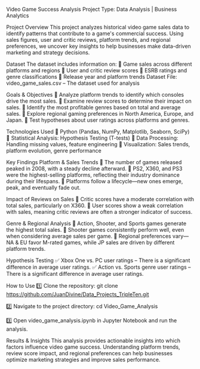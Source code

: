 Video Game Success Analysis
Project Type: Data Analysis | Business Analytics

Project Overview
This project analyzes historical video game sales data to identify patterns that contribute to a game's commercial success. Using sales figures, user and critic reviews, platform trends, and regional preferences, we uncover key insights to help businesses make data-driven marketing and strategy decisions.

Dataset
The dataset includes information on:
🔹 Game sales across different platforms and regions
🔹 User and critic review scores
🔹 ESRB ratings and genre classifications
🔹 Release year and platform trends
Dataset File:
video_game_sales.csv – The dataset used for analysis

Goals & Objectives
🔹 Analyze platform trends to identify which consoles drive the most sales.
🔹 Examine review scores to determine their impact on sales.
🔹 Identify the most profitable genres based on total and average sales.
🔹 Explore regional gaming preferences in North America, Europe, and Japan.
🔹 Test hypotheses about user ratings across platforms and genres.

Technologies Used
🔹 Python (Pandas, NumPy, Matplotlib, Seaborn, SciPy)
🔹 Statistical Analysis: Hypothesis Testing (T-tests)
🔹 Data Processing: Handling missing values, feature engineering
🔹 Visualization: Sales trends, platform evolution, genre performance

Key Findings
Platform & Sales Trends
🔹 The number of games released peaked in 2008, with a steady decline afterward.
🔹 PS2, X360, and PS3 were the highest-selling platforms, reflecting their industry dominance during their lifespans.
🔹 Platforms follow a lifecycle—new ones emerge, peak, and eventually fade out.

Impact of Reviews on Sales
🔹 Critic scores have a moderate correlation with total sales, particularly on X360.
🔹 User scores show a weak correlation with sales, meaning critic reviews are often a stronger indicator of success.

Genre & Regional Analysis
🔹 Action, Shooter, and Sports games generate the highest total sales.
🔹 Shooter games consistently perform well, even when considering average sales per game.
🔹 Regional preferences vary—NA & EU favor M-rated games, while JP sales are driven by different platform trends.

Hypothesis Testing
✅ Xbox One vs. PC user ratings – There is a significant difference in average user ratings.
✅ Action vs. Sports genre user ratings – There is a significant difference in average user ratings.

How to Use
1️⃣ Clone the repository:
git clone https://github.com/JuanDivine/Data_Projects_TripleTen.git

2️⃣ Navigate to the project directory:
cd Video_Game_Analysis

3️⃣ Open video_game_analysis.ipynb in Jupyter Notebook and run the analysis.

Results & Insights
This analysis provides actionable insights into which factors influence video game success. Understanding platform trends, review score impact, and regional preferences can help businesses optimize marketing strategies and improve sales performance.